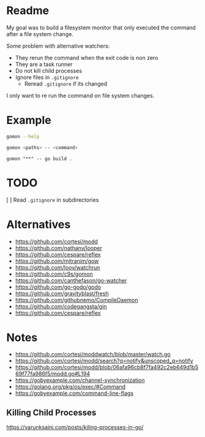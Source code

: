 # Readme

My goal was to build a filesystem monitor that only executed the command after a file system change.

Some problem with alternative watchers:

- They rerun the command when the exit code is non zero
- They are a task runner
- Do not kill child processes
- Ignore files in `.gitignore`
  - Reread `.gitignore` if its changed

I only want to re run the command on file system changes.

# Example

```sh
gomon --help
```

```sh
gomon <paths> -- <command>
```

```
gomon "**" -- go build .
```

# TODO

[ ] Read `.gitignore` in subdirectories

# Alternatives

- https://github.com/cortesi/modd
- https://github.com/nathany/looper
- https://github.com/cespare/reflex
- https://github.com/mitranim/gow
- https://github.com/loov/watchrun
- https://github.com/c9s/gomon
- https://github.com/canthefason/go-watcher
- https://github.com/go-godo/godo 
- https://github.com/gravityblast/fresh
- https://github.com/githubnemo/CompileDaemon
- https://github.com/codegangsta/gin
- https://github.com/cespare/reflex

# Notes

- https://github.com/cortesi/moddwatch/blob/master/watch.go
- https://github.com/cortesi/modd/search?q=notify&unscoped_q=notify
- https://github.com/cortesi/modd/blob/06afa96cb8f7fa492c2eb649d1b569f77fa986f5/modd.go#L194
- https://gobyexample.com/channel-synchronization
- https://golang.org/pkg/os/exec/#Command
- https://gobyexample.com/command-line-flags

## Killing Child Processes

https://varunksaini.com/posts/kiling-processes-in-go/